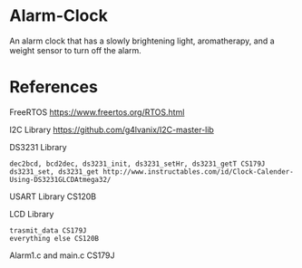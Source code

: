 # Alarm-Clock
An alarm clock that has a slowly brightening light, aromatherapy, and a weight sensor to turn off the alarm.

# References

FreeRTOS
https://www.freertos.org/RTOS.html

I2C Library
https://github.com/g4lvanix/I2C-master-lib

DS3231 Library 

    dec2bcd, bcd2dec, ds3231_init, ds3231_setHr, ds3231_getT CS179J
    ds3231_set, ds3231_get http://www.instructables.com/id/Clock-Calender-Using-DS3231GLCDAtmega32/

USART Library
CS120B

LCD Library 

    trasmit_data CS179J
    everything else CS120B

Alarm1.c and main.c 
CS179J
